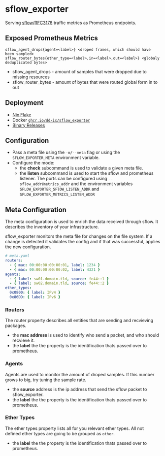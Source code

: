 # sflow_exporter

Serving [sflow](https://sflow.org/)/[RFC3176](https://datatracker.ietf.org/doc/html/rfc3176) traffic metrics as
Prometheus endpoints.

## Exposed Prometheus Metrics

```prometheus
sflow_agent_drops{agent=<label>} <droped frames, which should have been sampled>
sflow_router_bytes{ether_type=<label>,in=<label>,out=<label>} <globaly deduplicated bytes>
```

- sflow_agent_drops - amount of samples that were dropped due to missing resources
- sflow_router_bytes - amount of bytes that were routed global form in to out

## Deployment

- [Nix Flake](flake.nix)
- Docker [`ghcr.io/dd-ix/sflow_exporter`](ghcr.io/dd-ix/sflow_exporter)
- [Binary Releases](https://github.com/MarcelCoding/zia/releases/)

## Configuration

- Pass a meta file using the `-m/--meta` flag or using the `SFLOW_EXPORTER_META` environment variable.
- Configure the mode:
  - the **check** subcommand is used to validate a given meta file.
  - the **listen** subcommand is used to start the sflow and prometheus listener.
    The ports can be configured using `--sflow_addr`/`metrics_addr` and the environment
    variables `SFLOW_EXPORTER_SFlOW_LISTEN_ADDR` and `SFLOW_EXPORTER_METRICS_LISTEN_ADDR`

## Meta Configuration

The meta configuration is used to enrich the data received through sflow. It describes the inventory of your
infrastructure.

sflow_exporter monitors the meta file for changes on the file system. If a change is detected it validates the config
and if that was successful, applies the new configuration.

```yaml
# meta.yaml
routers:
  - { mac: 00:00:00:00:00:01, label: 1234 }
  - { mac: 00:00:00:00:00:02, label: 4321 }
agents:
  - { label: sw01.domain.tld, source: fe44::1 }
  - { label: sw02.domain.tld, source: fe44::2 }
ether_types:
  0x0800: { label: IPv4 }
  0x86DD: { label: IPv6 }
```

### Routers

The router property describes all entities that are sending and recvieving packages.

- the **mac address** is used to identify who send a packet, and who should recvieve it.
- the **label** the the property is the identification thats passed over to prometheus.

### Agents

Agents are used to monitor the amount of droped samples. If this number grows to big, try tuning the sample rate.

- the **source** address is the ip address that send the sflow packet to sflow_exporter.
- the **label** the the property is the identification thats passed over to prometheus.

### Ether Types

The ether types property lists all for you relevant ether types. All not defined ether types are going to be grouped
as `other`.

- the **label** the the property is the identification thats passed over to prometheus.
